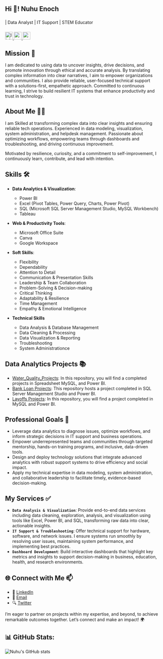 <h2 align="left">Hi 👋! Nuhu Enoch</h2>  

###

<p align="left">| Data Analyst | IT Support | STEM Educator</p>

###

<div align="left">
  <a href="[https://www.linkedin.com/in/nuhu-enoch]" target="_blank">
    <img src="https://img.shields.io/static/v1?message=Connect&logo=linkedin&label=LinkedIn&color=403d39&logoColor=white&labelColor=0077B5&style=flat" height="25" alt="linkedin logo"  />
  </a>
  <a href="mailto:nuhuenochjr26@gmail.com" target="_blank">
    <img src="https://img.shields.io/static/v1?message=Contact&logo=gmail&label=Email&color=403d39&logoColor=white&labelColor=D14836&style=flat" height="25" alt="gmail logo"  />
  </a>
  <a href="https://www.avitech.com/" target="_blank">
    <img src="https://img.shields.io/static/v1?message=Website&label=ESAnalysis&color=403d39&logoColor=&labelColor=8ac926&style=flat" height="25"  />
  </a>
</div>

###

## Mission :dart:
I am dedicated to using data to uncover insights, drive decisions, and promote innovation through ethical and accurate analysis. By translating complex information into clear narratives, I aim to empower organizations and communities. I also provide reliable, user-focused technical support with a solutions-first, empathetic approach. Committed to continuous learning, I strive to build resilient IT systems that enhance productivity and trust in technology.

## About Me :man_technologist:
I am Skilled at transforming complex data into clear insights and ensuring reliable tech operations. Experienced in data modeling, visualization, system administration, and helpdesk management. Passionate about optimizing workflows, empowering teams through dashboards and troubleshooting, and driving continuous improvement.

Motivated by resilience, curiosity, and a commitment to self-improvement, I continuously learn, contribute, and lead with intention.
  
## Skills :hammer_and_wrench:
* **Data Analytics & Visualization**:  
  * Power BI 
  * Excel (Pivot Tables, Power Query, Charts, Power Pivot)
  * SQL (Microsoft SQL Server Management Studio, MySQL Workbench)
  * Tableau 

* **Web & Productivity Tools**:  
  * Microsoft Office Suite
  * Canva
  * Google Workspace 

* **Soft Skills**:  
  * Flexibility
  * Dependability
  * Attention to Detail
  * Communication & Presentation Skills
  * Leadership & Team Collaboration
  * Problem-Solving & Decision-making
  * Critical Thinking
  * Adaptability & Resilience
  * Time Management
  * Empathy & Emotional Intelligence
    
* **Technical Skills**
  * Data Analysis & Database Management
  * Data Cleaning & Processing
  * Data Visualization & Reporting
  * Troubleshooting
  * System Administrationce

## Data Analytics Projects :books:
* [Water_Quality_Projects](https://github.com/enochjr2606/Water-Quality-and-Infrastructure-in-Maji-Ndogo): In this repository, you will find a completed projects in Spreadsheet MySQL, and Power BI.
* [Bank Loan Projects](https://github.com/enochjr2606/Bank_Loan_Project): This repository hosts a project completed in SQL Server Management Studio and Power BI.
* [Layoffs Projects](https://github.com/enochjr2606/World_Layoffs): In this repository, you will find a project completed in MySQL and Power BI.

## Professional Goals :dart:
* Leverage data analytics to diagnose issues, optimize workflows, and inform strategic decisions in IT support and business operations.
* Empower underrepresented teams and communities through targeted mentorship, hands-on training programs, and inclusive, data-driven tools.
* Design and deploy technology solutions that integrate advanced analytics with robust support systems to drive efficiency and social impact.
* Apply my technical expertise in data modeling, system administration, and collaborative leadership to facilitate timely, evidence-based decision-making.

## My Services :white_check_mark:
* **`Data Analysis & Visualization`**: Provide end-to-end data services including data cleaning, exploration, analysis, and visualization using tools like Excel, Power BI, and SQL, transforming raw data into clear, actionable insights.
* **`IT Support & Troubleshooting`**: Offer technical support for hardware, software, and network issues. I ensure systems run smoothly by resolving user issues, maintaining system performance, and implementing best practices.
* **`Dashboard Development`**: Build interactive dashboards that highlight key metrics and insights to support decision-making in business, education, health, and research environments.

## 🌐 Connect with Me :mailbox:
* :link: [LinkedIn](https://www.linkedin.com/in/nuhu-enoch/)
* :email: [Email](mailto:nuhuenochjr26@gmail.com)
* :mag: [Twitter](https://x.com/Enochjr26)

I’m eager to partner on projects within my expertise, and beyond, to achieve remarkable outcomes together. Let’s connect and make an impact! :earth_africa:      

## 📊 GitHub Stats:  
![Nuhu's GitHub stats](https://github-readme-stats.vercel.app/api?username=enochjr2606&show_icons=true&theme=radical) 










